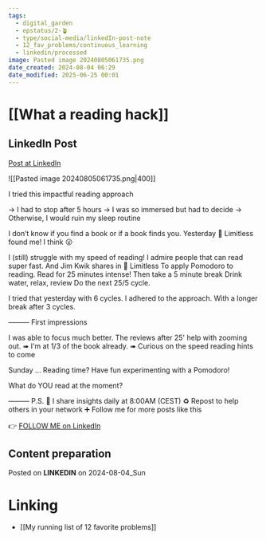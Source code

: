 ```yaml
---
tags:
  - digital_garden
  - epstatus/2-🪴
  - type/social-media/linkedIn-post-note
  - 12_fav_problems/continuous_learning
  - linkedin/processed
image: Pasted image 20240805061735.png
date_created: 2024-08-04 06:29
date_modified: 2025-06-25 00:01
---
```

# [[What a reading hack]]

## LinkedIn Post

[Post at LinkedIn](https://www.linkedin.com/posts/sebastiankamilli_i-tried-this-impactful-reading-approach-activity-7225742308988637184-MLc8?utm_source=share&utm_medium=member_desktop)

![[Pasted image 20240805061735.png|400]] 

I tried this impactful reading approach

→ I had to stop after 5 hours
→ I was so immersed but had to decide
→ Otherwise, I would ruin my sleep routine

I don’t know if you find a book 
or if a book finds you. 
Yesterday 📖 Limitless found me!
I think 😮

I (still) struggle with my speed of reading!
I admire people that can read super fast.
And Jim Kwik shares in 📖 Limitless
To apply Pomodoro to reading.
Read for 25 minutes intense!
Then take a 5 minute break
Drink water, relax, review
Do the next 25/5 cycle.

I tried that yesterday with 6 cycles. 
I adhered to the approach.
With a longer break after 3 cycles.

——— First impressions

I was able to focus much better.
The reviews after 25' help with zooming out.
➠ I'm at 1/3 of the book already. 
➠ Curious on the speed reading hints to come

Sunday ... Reading time? 
Have fun experimenting with a Pomodoro!

What do YOU read at the moment? 

———
P.S. 
🔔 I share insights daily at 8:00AM (CEST)
♻ Repost to help others in your network
➕ Follow me for more posts like this

👉 [FOLLOW ME on LinkedIn](https://www.linkedin.com/comm/mynetwork/discovery-see-all?usecase=PEOPLE_FOLLOWS&followMember=sebastiankamilli)

## Content preparation

Posted on **LINKEDIN** on 2024-08-04_Sun

# Linking

+ [[My running list of 12 favorite problems]]